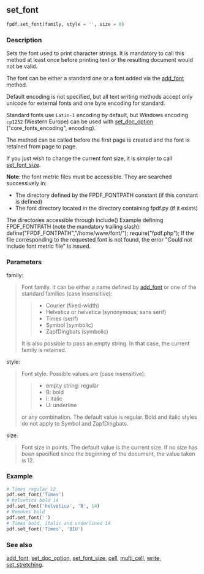 ## set_font ##

```python
fpdf.set_font(family, style = '', size = 0)
```

### Description ###

Sets the font used to print character strings. It is mandatory to call this 
method at least once before printing text or the resulting document would not 
be valid.

The font can be either a standard one or a font added via the 
[add_font](add_font.md) method. 

Default encoding is not specified, but all text writing methods accept only
unicode for external fonts and one byte encoding for standard.

Standard fonts use `Latin-1` encoding by default, but Windows 
encoding `cp1252` (Western Europe) can be used with 
[set_doc_option](set_doc_option.md) ("core_fonts_encoding", encoding).

The method can be called before the first page is created and the font is 
retained from page to page.

If you just wish to change the current font size, it is simpler to call 
[set_font_size](set_font_size.md).

**Note**: the font metric files must be accessible. They are searched 
successively in:

 * The directory defined by the FPDF\_FONTPATH constant (if this constant is 
   defined)
 * The font directory located in the directory containing fpdf.py (if it 
   exists)

The directories accessible through include()
Example defining FPDF_FONTPATH (note the mandatory trailing slash):
define("FPDF_FONTPATH","/home/www/font/");
require("fpdf.php");
If the file corresponding to the requested font is not found, the error "Could 
not include font metric file" is issued.


### Parameters ###

family:
> Font family. It can be either a name defined by [add_font](add_font.md) or 
  one of the standard families (case insensitive):
>>  * Courier (fixed-width)
>>  * Helvetica or helvetica (synonymous; sans serif)
>>  * Times (serif)
>>  * Symbol (symbolic)
>>  * ZapfDingbats (symbolic)
> 
> It is also possible to pass an empty string. In that case, the current 
  family is retained.

style:
> Font style. Possible values are (case insensitive):
>>  * empty string: regular
>>  * B: bold
>>  * I: italic
>>  * U: underline
> 
> or any combination. The default value is regular. Bold and italic styles do 
  not apply to Symbol and ZapfDingbats.

size:
> Font size in points.
> The default value is the current size. If no size has been specified since 
  the beginning of the document, the value taken is 12.

### Example ###

```python
# Times regular 12
pdf.set_font('Times')
# helvetica bold 14
pdf.set_font('helvetica', 'B', 14)
# Removes bold
pdf.set_font('')
# Times bold, italic and underlined 14
pdf.set_font('Times', 'BIU')
```

### See also ###

[add_font](add_font.md), [set_doc_option](set_doc_option.md), 
[set_font_size](set_font_size.md), [cell](cell.md), 
[multi_cell](multi_cell.md), [write](write.md), 
[set_stretching](set_stretching.md).
